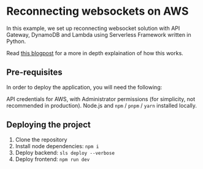 # Reconnecting websockets on AWS
In this example, we set up reconnecting websocket solution with API Gateway, DynamoDB and Lambda using Serverless Framework written in Python.

Read [this blogpost](https://medium.com/@menglinmaker/reconnecting-websockets-on-aws-106a9e8da4b8) for a more in depth explaination of how this works.

## Pre-requisites
In order to deploy the application, you will need the following:

API credentials for AWS, with Administrator permissions (for simplicity, not recommended in production).
Node.js and `npm` / `pnpm` / `yarn` installed locally.

## Deploying the project
1. Clone the repository
2. Install node dependencies: `npm i`
3. Deploy backend: `sls deploy --verbose`
4. Deploy frontend: `npm run dev`
